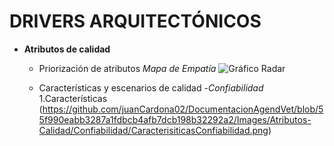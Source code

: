 # DRIVERS ARQUITECTÓNICOS

- **Atributos de calidad**
  - Priorización de atributos
        *Mapa de Empatía*
        ![Gráfico Radar](https://github.com/juanCardona02/DocumentacionAgendVet/blob/main/Images/Mapa-Empatia/Priorizaci%C3%B3nAtributos.png)
  
  - Características y escenarios de calidad
   -*Confiabilidad*
        1.Características
          (https://github.com/juanCardona02/DocumentacionAgendVet/blob/55f990eabb3287a1fdbcb4afb7dcb198b32292a2/Images/Atributos-Calidad/Confiabilidad/CaracterisiticasConfiabilidad.png)

  
